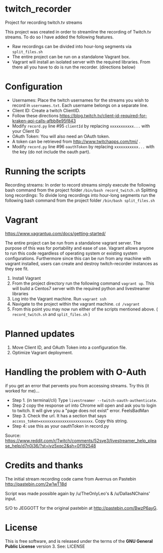 # twitch_recorder
Project for recording twitch.tv streams

This project was created in order to streamline the recording of Twitch.tv streams.
To do so I have added the following features.

 * Raw recordings can be divided into hour-long segments via `split_files.sh`
 * The entire project can be run on a standalone Vagrant box.
 * Vagrant will install an isolated server with the required libraries. From there all you have to do is run the recorder. (directions below)

# Configuration

* Usernames: Place the twitch usernames for the streams you wish to record in `usernames.txt`. Each username belongs on a separate line.
* Client ID: Create a twitch ClientID.
 * Follow these directions https://blog.twitch.tv/client-id-required-for-kraken-api-calls-afbb8e95f843
 * Modify `record.py` line #95 `clientId` by replacing `xxxxxxxxxxx...` with your Client ID
* OAuth Token: You will also need an OAuth token.
 * A token can be retrieved from http://www.twitchapps.com/tmi/ .
 * Modify `record.py` line #96 `oauthToken` by replacing `xxxxxxxxxxx...` with the key (do not include the oauth part).

# Running the scripts
Recording streams: In order to record streams simply execute the following bash command from the project folder `/bin/bash record_twitch.sh`
Splitting long recordings: To divide long recordings into hour-long segments run the following bash command from the project folder `/bin/bash split_files.sh`

# Vagrant
https://www.vagrantup.com/docs/getting-started/

The entire project can be run from a standalone vagrant server. The purpose of this was for portability and ease of use. Vagrant allows anyone to run this code regardless of operating system or existing system configurations. Furthermore since this can be run from any machine with vagrant installed, users can create and destroy twitch-recorder instances as they see fit.

1. Install Vagrant
2. From the project directory run the following command `vagrant up`. This will build a Centos7 server with the required python and livestreamer libraries
3. Log into the Vagrant machine. Run `vagrant ssh`
4. Navigate to the project within the vagrant machine. `cd /vagrant`
5. From this point you may now run either of the scripts mentioned above. ( `record_twitch.sh` and `split_files.sh` )

# Planned updates
1. Move Client ID, and OAuth Token into a configuration file.
2. Optimize Vagrant deployment.

# Handling the problem with O-Auth
if you get an error that pervents you from accessing streams. Try this (it worked for me)... 

 * Step 1. (in terminal/cli) Type `livestreamer --twitch-oauth-authenticate`.
 * Step 2 copy the response url into Chrome will open and ask you to login to twitch. It will give you a "page does not exist" error. FeelsBadMan
 * Step 3. Check the url. It has a section that says `access_token=xxxxxxxxxxxxxxxxxxxxxxxx`. Copy this string.
 * Step 4: use this as your oauthToken in record.py

Source: https://www.reddit.com/r/Twitch/comments/52sye3/livestreamer_help_please_help/d7n0j36/?st=iyz5xqc2&sh=0f192548

# Credits and thanks
The initial stream recording code came from Avernus on Pastebin http://pastebin.com/2w1wT18d

Script was made possible again by /u/TheOnlyLeo's & /u/DallasNChains' input.

S/O to JEGGOTT for the original pastebin at http://pastebin.com/BwzP6ayG.

# License
This is free software, and is released under the terms of the **GNU General Public License** version 3.
See: LICENSE
